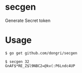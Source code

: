 # secgen
Generate Secret token

# Usage

```
$ go get github.com/dongri/secgen

$ secgen 32
GnAF$*RE_Z$l9NBC2=@kv(:P6Lndc4UP
```
